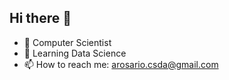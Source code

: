 ## Hi there 👋

- 🔭 Computer Scientist
- 🌱 Learning Data Science 
- 📫 How to reach me: arosario.csda@gmail.com
